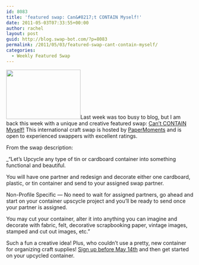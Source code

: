 ```yaml
---
id: 8083
title: 'featured swap: Can&#8217;t CONTAIN Myself!'
date: 2011-05-03T07:33:55+00:00
author: rachel
layout: post
guid: http://blog.swap-bot.com/?p=8083
permalink: /2011/05/03/featured-swap-cant-contain-myself/
categories:
  - Weekly Featured Swap
---
```

[<img src="http://blog.swap-bot.com/wp-content/uploads/2011/05/swap-11.jpg" alt="" title="swap-11" width="200" height="133" class="alignleft size-full wp-image-8084" />](http://www.swap-bot.com/swap/show/85090)Last week was too busy to blog, but I am back this week with a unique and creative featured swap: [Can&#8217;t CONTAIN Myself!](http://www.swap-bot.com/swap/show/85090) This international craft swap is hosted by [PaperMoments](http://www.swap-bot.com/user:PaperMoments) and is open to experienced swappers with excellent ratings.

From the swap description:

_&#8220;Let&#8217;s Upcycle any type of tin or cardboard container into something functional and beautiful.</p> 

You will have one partner and redesign and decorate either one cardboard, plastic, or tin container and send to your assigned swap partner.

Non-Profile Specific &#8212; No need to wait for assigned partners, go ahead and start on your container upscycle project and you&#8217;ll be ready to send once your partner is assigned.

You may cut your container, alter it into anything you can imagine and decorate with fabric, felt, decorative scrapbooking paper, vintage images, stamped and cut out images, etc.&#8221; </i>

Such a fun a creative idea! Plus, who couldn&#8217;t use a pretty, new container for organizing craft supplies! [Sign up before May 14th](http://www.swap-bot.com/swap/show/85090) and then get started on your upcycled container.